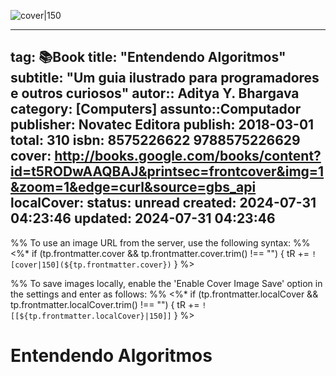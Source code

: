 ![cover|150](http://books.google.com/books/content?id=t5RODwAAQBAJ&printsec=frontcover&img=1&zoom=1&edge=curl&source=gbs_api)

---
tag: 📚Book
title: "Entendendo Algoritmos"
subtitle: "Um guia ilustrado para programadores e outros curiosos"
autor:: Aditya Y. Bhargava
category: [Computers]
assunto::Computador
publisher: Novatec Editora
publish: 2018-03-01
total: 310
isbn: 8575226622 9788575226629
cover: http://books.google.com/books/content?id=t5RODwAAQBAJ&printsec=frontcover&img=1&zoom=1&edge=curl&source=gbs_api
localCover: 
status: unread
created: 2024-07-31 04:23:46
updated: 2024-07-31 04:23:46
---

%% To use an image URL from the server, use the following syntax: %%
<%* if (tp.frontmatter.cover && tp.frontmatter.cover.trim() !== "") { tR += `![cover|150](${tp.frontmatter.cover})` } %>

%% To save images locally, enable the 'Enable Cover Image Save' option in the settings and enter as follows: %%
<%* if (tp.frontmatter.localCover && tp.frontmatter.localCover.trim() !== "") { tR += `![[${tp.frontmatter.localCover}|150]]` } %>

# Entendendo Algoritmos


